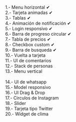 1.- Menu horizontal ✔ <br> 
2.- Tarjeta animadas ✔ <br>
3.- Tablas ✔ <br>
4.- Animación de notificación ✔ <br>
5.- Login responsivo ✔ <br>
6.- Barra de progreso circular ✔ <br>
7.- Tabla de precios ✔ <br>
8.- Checkbox custom ✔<br>
9.- Barra de busqueda ✔<br>
10.- Vuelta a tarjeta <br>
11.- UI de comentarios <br>
12.- Stack de personas <br>
13.- Menu vertical <br>  
14.- UI de whatsapp <br>
15.- Model responsivo <br>
16.- UI Drag & Drop <br>
17.- Circulos de Instagram <br>
18.- Slider <br>
19.- Tarjeta tipo Twitter <br>
20.- Widget de clima <br>
